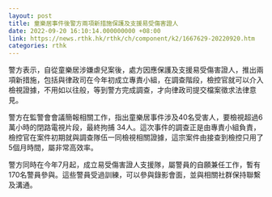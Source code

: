 ```yaml
---
layout: post
title: 童樂居事件後警方兩項新措施保護及支援易受傷害證人
date: 2022-09-20 16:10:14.000000000 +08:00
link: https://news.rthk.hk/rthk/ch/component/k2/1667629-20220920.htm
categories: rthk
---
```


警方表示，自從童樂居涉嫌虐兒案後，處方因應保護及支援易受傷害證人，推出兩項新措施，包括與律政司在今年初成立專責小組，在調查階段，檢控官就可以介入檢視證據，不用如以往般，等到警方完成調查，才向律政司提交檔案徵求法律意見。

警方在監警會會議簡報相關工作，指出童樂居事件涉及40名受害人，要檢視超過6萬小時的閉路電視片段，最終拘捕 34人。這次事件的調查正是由專責小組負責，檢控官在案件初期就與調查隊伍一同檢視相關證據，這宗案件由接查到檢控只用了5個月時間，屬非常高效率。

警方同時在今年7月起，成立易受傷害證人支援隊，屬警員的自願兼任工作，暫有170名警員參與。這些警員受過訓練，可以參與錄影會面，並與相關社群保持聯繫及溝通。
